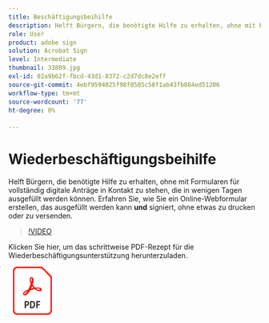 ```yaml
---
title: Beschäftigungsbeihilfe
description: Helft Bürgern, die benötigte Hilfe zu erhalten, ohne mit Formularen für vollständig digitale Anträge in Kontakt zu stehen, die in wenigen Tagen ausgefüllt werden können
role: User
product: adobe sign
solution: Acrobat Sign
level: Intermediate
thumbnail: 33809.jpg
exl-id: 02a9b62f-fbcd-43d1-8372-c2d7dc8e2eff
source-git-commit: 4ebf9594025f98f0505c58f1ab43fb864ed51206
workflow-type: tm+mt
source-wordcount: '77'
ht-degree: 0%

---
```


# Wiederbeschäftigungsbeihilfe

Helft Bürgern, die benötigte Hilfe zu erhalten, ohne mit Formularen für vollständig digitale Anträge in Kontakt zu stehen, die in wenigen Tagen ausgefüllt werden können. Erfahren Sie, wie Sie ein Online-Webformular erstellen, das ausgefüllt werden kann **und** signiert, ohne etwas zu drucken oder zu versenden.

>[!VIDEO](https://video.tv.adobe.com/v/33809?quality=12&learn=on&hidetitle=true)

Klicken Sie hier, um das schrittweise PDF-Rezept für die Wiederbeschäftigungsunterstützung herunterzuladen.

[![PDF-Rezept herunterladen](../assets/acrobat_PDF_96.png)](../assets/UseCaseRecipe-EN-CreatingWebForms-Reemployment.pdf)
